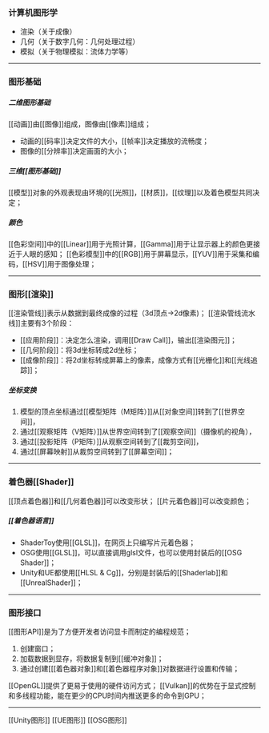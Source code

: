 ### 计算机图形学
- 渲染（关于成像）
- 几何（关于数字几何：几何处理过程）
- 模拟（关于物理模拟：流体力学等）
***
### 图形基础
##### 二维图形基础
[[动画]]由[[图像]]组成，图像由[[像素]]组成；
- 动画的[[码率]]决定文件的大小，[[帧率]]决定播放的流畅度；
- 图像的[[分辨率]]决定画面的大小；
##### 三维[[图形基础]]
[[模型]]对象的外观表现由环境的[[光照]]，[[材质]]，[[纹理]]以及着色模型共同决定；
##### 颜色
[[色彩空间]]中的[[Linear]]用于光照计算，[[Gamma]]用于让显示器上的颜色更接近于人眼的感知；
[[色彩模型]]中的[[RGB]]用于屏幕显示，[[YUV]]用于采集和编码，[[HSV]]用于图像处理；
***
### 图形[[渲染]]
[[渲染管线]]表示从数据到最终成像的过程（3d顶点->2d像素)；
[[渲染管线流水线]]主要有3个阶段：
- [[应用阶段]]：决定怎么渲染，调用[[Draw Call]]，输出[[渲染图元]]；
- [[几何阶段]]：将3d坐标转成2d坐标；
- [[成像阶段]]：将2d坐标转成屏幕上的像素，成像方式有[[光栅化]]和[[光线追踪]]；
##### 坐标变换
1. 模型的顶点坐标通过[[模型矩阵（M矩阵）]]从[[对象空间]]转到了[[世界空间]]，
2. 通过[[观察矩阵（V矩阵）]]从世界空间转到了[[观察空间]]（摄像机的视角），
3. 通过[[投影矩阵（P矩阵）]]从观察空间转到了[[裁剪空间]]，
4. 通过[[屏幕映射]]从裁剪空间转到了[[屏幕空间]]；
***
### 着色器[[Shader]]
[[顶点着色器]]和[[几何着色器]]可以改变形状；
[[片元着色器]]可以改变颜色；
##### [[着色器语言]]
- ShaderToy使用[[GLSL]]，在网页上只编写片元着色器；
- OSG使用[[GLSL]]，可以直接调用glsl文件，也可以使用封装后的[[OSG Shader]]；
- Unity和UE都使用[[HLSL & Cg]]，分别是封装后的[[Shaderlab]]和[[UnrealShader]]；
***
### 图形接口
[[图形API]]是为了方便开发者访问显卡而制定的编程规范；
1. 创建窗口；
2. 加载数据到显存，将数据复制到[[缓冲对象]]； 
3. 通过创建[[[着色器对象]]和[[着色器程序对象]]对数据进行设置和传输；

[[OpenGL]]提供了更易于使用的硬件访问方式；
[[Vulkan]]的优势在于显式控制和多线程功能，能在更少的CPU时间内推送更多的命令到GPU；
***
[[Unity图形]]
[[UE图形]]
[[OSG图形]]